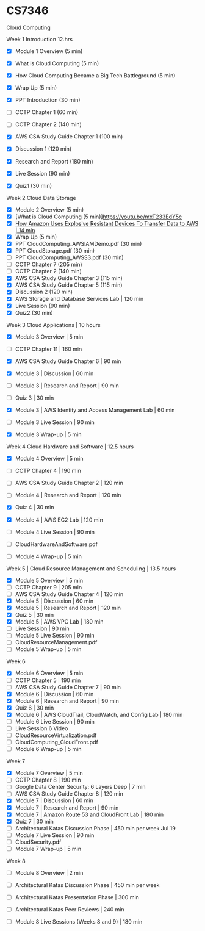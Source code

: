 # CS7346
Cloud Computing

Week 1 Introduction 12.hrs
- [x] Module 1 Overview (5 min)
- [x] What is Cloud Computing (5 min)
- [x] How Cloud Computing Became a Big Tech Battleground (5 min)
- [x] Wrap Up (5 min)
- [x] PPT Introduction (30 min)
- [ ] CCTP Chapter 1 (60 min)
- [ ] CCTP Chapter 2 (140 min)
- [x] AWS CSA Study Guide Chapter 1 (100 min)
- [x] Discussion 1 (120 min)
- [x] Research and Report (180 min)
- [x] Live Session (90 min)
- [x] Quiz1 (30 min)


Week 2 Cloud Data Storage 
- [x] Module 2 Overview (5 min)
- [x] [What is Cloud Computing (5 min)]https://youtu.be/mxT233EdY5c
- [x] [How Amazon Uses Explosive Resistant Devices To Transfer Data to AWS | 14 min](https://youtu.be/H3_ZqnqLyVo)
- [x] Wrap Up (5 min)
- [x] PPT CloudComputing_AWSIAMDemo.pdf (30 min)
- [x] PPT CloudStorage.pdf (30 min)
- [ ] PPT CloudComputing_AWSS3.pdf (30 min)
- [ ] CCTP Chapter 7 (205 min)
- [ ] CCTP Chapter 2 (140 min)
- [x] AWS CSA Study Guide Chapter 3 (115 min)
- [x] AWS CSA Study Guide Chapter 5 (115 min)
- [x] Discussion 2 (120 min)
- [x] AWS Storage and Database Services Lab | 120 min
- [x] Live Session (90 min)
- [x] Quiz2 (30 min)

Week 3 Cloud Applications | 10 hours
- [x] Module 3 Overview | 5 min
- [ ] CCTP Chapter 11 | 160 min
- [x] AWS CSA Study Guide Chapter 6 | 90 min
- [x] Module 3 | Discussion | 60 min
- [ ] Module 3 | Research and Report | 90 min
- [ ] Quiz 3 | 30 min
- [x] Module 3 | AWS Identity and Access Management Lab | 60 min
- [ ] Module 3 Live Session | 90 min
- [x] Module 3 Wrap-up | 5 min
 

Week 4 Cloud Hardware and Software | 12.5 hours
- [x] Module 4 Overview | 5 min
- [ ] CCTP Chapter 4 | 190 min
- [ ] AWS CSA Study Guide Chapter 2 | 120 min
- [ ] Module 4 | Research and Report | 120 min
- [x] Quiz 4 | 30 min
- [x] Module 4 | AWS EC2 Lab | 120 min
- [ ] Module 4 Live Session | 90 min
- [ ] CloudHardwareAndSoftware.pdf
- [ ] Module 4 Wrap-up | 5 min


Week 5 | Cloud Resource Management and Scheduling | 13.5 hours
- [x] Module 5 Overview | 5 min
- [ ] CCTP Chapter 9 | 205 min
- [ ] AWS CSA Study Guide Chapter 4 | 120 min
- [x] Module 5 | Discussion | 60 min
- [x] Module 5 | Research and Report | 120 min
- [x] Quiz 5 | 30 min
- [x] Module 5 | AWS VPC Lab | 180 min
- [ ] Live Session | 90 min
- [ ] Module 5 Live Session | 90 min
- [ ] CloudResourceManagement.pdf
- [ ] Module 5 Wrap-up | 5 min

Week 6
- [x] Module 6 Overview | 5 min
- [ ] CCTP Chapter 5 | 190 min
- [ ] AWS CSA Study Guide Chapter 7 | 90 min
- [x] Module 6 | Discussion | 60 min
- [x] Module 6 | Research and Report | 90 min
- [x] Quiz 6 | 30 min
- [x] Module 6 | AWS CloudTrail, CloudWatch, and Config Lab | 180 min
- [ ] Module 6 Live Session | 90 min
- [ ] Live Session 6 Video
- [ ] CloudResourceVirtualization.pdf
- [ ] CloudComputing_CloudFront.pdf
- [ ] Module 6 Wrap-up | 5 min

Week 7
- [x] Module 7 Overview | 5 min
- [ ] CCTP Chapter 8 | 190 min
- [ ] Google Data Center Security: 6 Layers Deep | 7 min
- [ ] AWS CSA Study Guide Chapter 8 | 120 min
- [x] Module 7 | Discussion | 60 min
- [x] Module 7 | Research and Report | 90 min
- [x] Module 7 | Amazon Route 53 and CloudFront Lab | 180 min
- [x] Quiz 7 | 30 min
- [ ] Architectural Katas Discussion Phase | 450 min per week Jul 19
- [ ] Module 7 Live Session | 90 min
- [ ] CloudSecurity.pdf
- [ ] Module 7 Wrap-up | 5 min

Week 8
- [ ] Module 8 Overview | 2 min
- [ ] Architectural Katas Discussion Phase | 450 min per week
- [ ] Architectural Katas Presentation Phase | 300 min
- [ ] Architectural Katas Peer Reviews | 240 min
- [ ] Module 8 Live Sessions (Weeks 8 and 9) | 180 min

